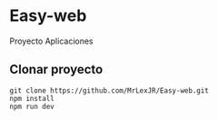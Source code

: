 
# Easy-web
Proyecto Aplicaciones

## Clonar proyecto 
```
git clone https://github.com/MrLexJR/Easy-web.git
npm install
npm run dev
```